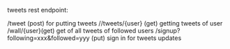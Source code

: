 tweets rest endpoint:

/tweet (post) for putting tweets
//tweets/{user} (get) getting tweets of user
/wall/{user}(get) get of all tweets of followed users
/signup?following=xxx&followed=yyy (put) sign in for tweets updates